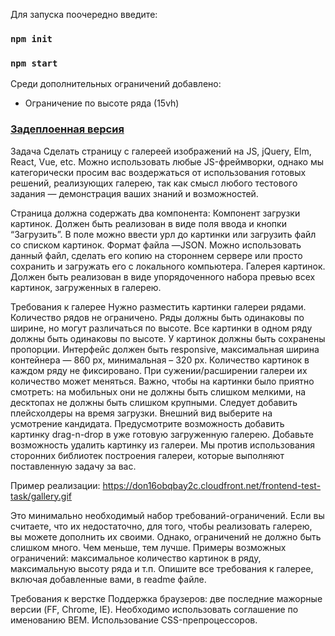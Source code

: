 Для запуска поочередно введите:

### `npm init`

### `npm start`

Среди дополнительных ограничений добавлено:
- Ограничение по высоте ряда (15vh)

### <a href="https://ecwidtt.netlify.app">Задеплоенная версия </a>

Задача
Сделать страницу с галереей изображений на JS, jQuery, Elm, React, Vue, etc. Можно использовать любые JS-фреймворки, однако мы категорически просим вас воздержаться от использования готовых решений, реализующих галерею, так как смысл любого тестового задания — демонстрация ваших знаний и возможностей.

Страница должна содержать два компонента:
Компонент загрузки картинок.
Должен быть реализован в виде поля ввода и кнопки “Загрузить”. В поле можно ввести урл до картинки или загрузить файл со списком картинок. Формат файла —JSON. Можно использовать данный файл, сделать его копию на стороннем сервере или просто сохранить и загружать его с локального компьютера.
Галерея картинок.
Должен быть реализован в виде упорядоченного набора превью всех картинок, загруженных в галерею.

Требования к галерее
Нужно разместить картинки галереи рядами. Количество рядов не ограничено.
Ряды должны быть одинаковы по ширине, но могут различаться по высоте. 
Все картинки в одном ряду должны быть одинаковы по высоте.
У картинок должны быть сохранены пропорции.
Интерфейс должен быть responsive, максимальная ширина контейнера — 860 px, минимальная – 320 px.
Количество картинок в каждом ряду не фиксировано. При сужении/расширении галереи их количество может меняться. 
Важно, чтобы на картинки было приятно смотреть: на мобильных они не должны быть слишком мелкими, на десктопах не должны быть слишком крупными.
Следует добавить плейсхолдеры на время загрузки. Внешний вид выберите на усмотрение кандидата.
Предусмотрите  возможность добавить картинку drag-n-drop в уже готовую загруженную галерею.
Добавьте возможность удалить картинку из галереи.
Мы против использования сторонних библиотек построения галереи, которые выполняют поставленную задачу за вас.



Пример реализации:  https://don16obqbay2c.cloudfront.net/frontend-test-task/gallery.gif 

Это минимально необходимый набор требований-ограничений. Если вы считаете, что их недостаточно, для того, чтобы реализовать галерею, вы можете дополнить их своими. Однако, ограничений не должно быть слишком много. Чем меньше, тем лучше. Примеры возможных ограничений: максимальное количество картинок в ряду, максимальную высоту ряда и т.п. Опишите все требования к галерее, включая добавленные вами, в readme файле. 

Требования к верстке
Поддержка браузеров: две последние мажорные версии (FF, Chrome, IE).
Необходимо использовать соглашение по именованию BEM.
Использование CSS-препроцессоров.
